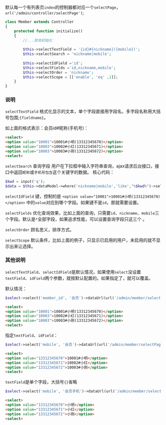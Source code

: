默认每一个有列表页`index`的控制器都对应一个`selectPage`，`url('/admin/controller/selectPage')`;

```php
class Member extends Controller
{
    protected function initialize()
    {
        //...其他初始化
        
        $this->selectTextField = '{id}#{nickname}({mobile})';
        $this->selectSearch = 'nickname|mobile';
        
        $this->selectIdField ='id';
        $this->selectFields ='id,nickname,mobile';
        $this->selectOrder = 'nickname';
        $this->selectScope = [['enable', 'eq' ,1]];
    }
}
```
### 说明

`selectTextField` 格式化显示的文本，单个字段直接用字段名，多字段名称用大括号包围;`{fieldname}`。

如上面的格式表示：会员id#昵称(手机号)：

```html
<select>
<option value="10001">10001#小明(13312345670)</option>
<option value="10003">10002#小红(13312345671)</option>
<option value="10003">10003#小刚(13312345672)</option>
<select>
```
`selectSearch` 查询字段
用户在下拉框中输入字符串查询，ajax请求后台接口，接口中返回`昵称`或`手机号包含`这个关键字的数据。
核心代码：
```php
$kwd = input('q');
$data = $this->dataModel->where('nickname|mobile','like',"%$kwd%")->select();
```

`selectIdField` 键，控制的是 `<option value="10001">10001#小明(13312345670)</option>` 中的`value`对应到哪个字段。如果键不是`id`，那就需要设置。

`selectFields` 优化查询效果，比如上面的查询，只需要`id`、`nickname`、`mobile`三个字段。默认是`*`全部字段，如果追求性能，可以设置查询字段只这三个 。

`selectOrder` 顾名思义，排序方式。

`selectScope` 默认条件，比如上面的例子，只显示已启用的用户，未启用的就不显示出来让选择。

### 其他说明

`selectTextField`、`selectIdField`是默认情况，如果使用`select`没设置`textField`、`idField`两个参数，就按默认配置的。如果指定了，就可以覆盖。

默认情况：

```php
$select->select('member_id', '会员')->dataUrl(url('/admin/member/selectPage'));
```

```html
<select>
<option value="10001">10001#小明(13312345670)</option>
<option value="10003">10002#小红(13312345671)</option>
<option value="10003">10003#小刚(13312345672)</option>
<select>
```

指定`textField`、`idField`：

```php
$select->select('mobile', '会员')->dataUrl(url('/admin/member/selectPage'),'{id}#{nickname}','mobile');
```
```html
<select>
<option value="13312345670">10001#小明</option>
<option value="13312345671">10002#小红</option>
<option value="13312345672">10003#小刚</option>
<select>
```

`textField`是单个字段，大括号`{}`省略

```php
$select->select('mobile', '会员手机')->dataUrl(url('/admin/member/selectPage'),'nickname','mobile'); 
```
```html
<select>
<option value="13312345670">小明</option>
<option value="13312345671">小红</option>
<option value="13312345672">小刚</option>
<select>
```